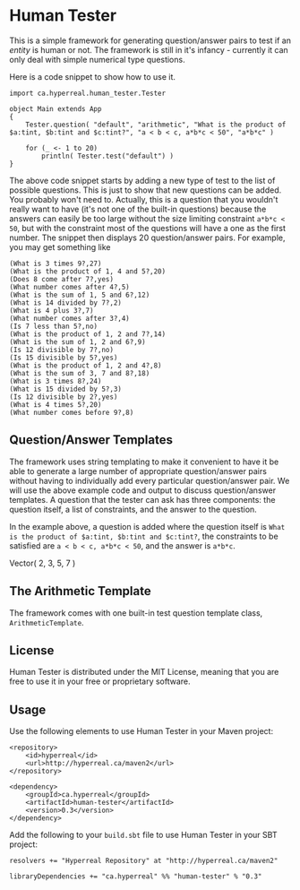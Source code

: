 Human Tester
============

This is a simple framework for generating question/answer pairs to test if an *entity* is human or not.  The framework is still in it's infancy - currently it can only deal with simple numerical type questions.

Here is a code snippet to show how to use it.

	import ca.hyperreal.human_tester.Tester
	
	object Main extends App
	{
		Tester.question( "default", "arithmetic", "What is the product of $a:tint, $b:tint and $c:tint?", "a < b < c, a*b*c < 50", "a*b*c" )
		
		for (_ <- 1 to 20)
			println( Tester.test("default") )
	}
	
The above code snippet starts by adding a new type of test to the list of possible questions.  This is just to show that new questions can be added.  You probably won't need to.  Actually, this is a question that you wouldn't really want to have (it's not one of the built-in questions) because the answers can easily be too large without the size limiting constraint `a*b*c < 50`, but with the constraint most of the questions will have a one as the first number.  The snippet then displays 20 question/answer pairs.  For example, you may get something like

	(What is 3 times 9?,27)                                                                                                                                                                                                      
	(What is the product of 1, 4 and 5?,20)                                                                                                                                                                                      
	(Does 8 come after 7?,yes)                                                                                                                                                                                                   
	(What number comes after 4?,5)                                                                                                                                                                                               
	(What is the sum of 1, 5 and 6?,12)                                                                                                                                                                                          
	(What is 14 divided by 7?,2)                                                                                                                                                                                                 
	(What is 4 plus 3?,7)                                                                                                                                                                                                        
	(What number comes after 3?,4)                                                                                                                                                                                               
	(Is 7 less than 5?,no)                                                                                                                                                                                                       
	(What is the product of 1, 2 and 7?,14)                                                                                                                                                                                      
	(What is the sum of 1, 2 and 6?,9)                                                                                                                                                                                           
	(Is 12 divisible by 7?,no)                                                                                                                                                                                                   
	(Is 15 divisible by 5?,yes)                                                                                                                                                                                                  
	(What is the product of 1, 2 and 4?,8)
	(What is the sum of 3, 7 and 8?,18)
	(What is 3 times 8?,24)
	(What is 15 divided by 5?,3)
	(Is 12 divisible by 2?,yes)
	(What is 4 times 5?,20)
	(What number comes before 9?,8)


## Question/Answer Templates

The framework uses string templating to make it convenient to have it be able to generate a large number of appropriate question/answer pairs without having to individually add every particular question/answer pair.  We will use the above example code and output to discuss question/answer templates.  A question that the tester can ask has three components: the question itself, a list of constraints, and the answer to the question.

In the example above, a question is added where the question itself is `What is the product of $a:tint, $b:tint and $c:tint?`, the constraints to be satisfied are `a < b < c, a*b*c < 50`, and the answer is `a*b*c`.

Vector( 2, 3, 5, 7 )

## The Arithmetic Template

The framework comes with one built-in test question template class, `ArithmeticTemplate`.


## License

Human Tester is distributed under the MIT License, meaning that you are free to use it in your free or proprietary software.


## Usage

Use the following elements to use Human Tester in your Maven project:

	<repository>
		<id>hyperreal</id>
		<url>http://hyperreal.ca/maven2</url>
	</repository>

	<dependency>
		<groupId>ca.hyperreal</groupId>
		<artifactId>human-tester</artifactId>
		<version>0.3</version>
	</dependency>

Add the following to your `build.sbt` file to use Human Tester in your SBT project:

	resolvers += "Hyperreal Repository" at "http://hyperreal.ca/maven2"

	libraryDependencies += "ca.hyperreal" %% "human-tester" % "0.3"

